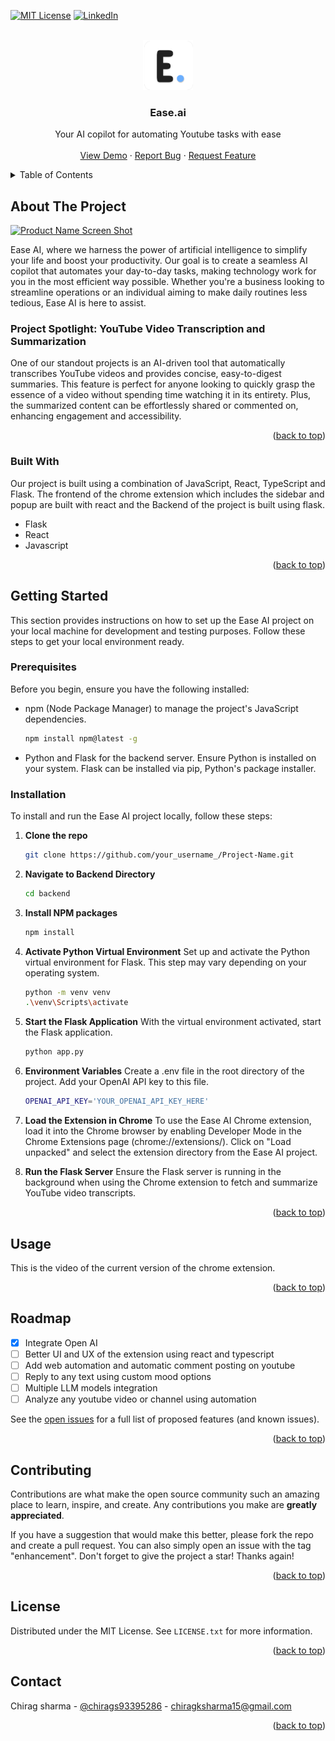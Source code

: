 
<a name="readme-top"></a>

[![MIT License][license-shield]][license-url]
[![LinkedIn][linkedin-shield]][linkedin-url]

<!-- PROJECT LOGO -->
<br />
<div align="center">
  <a href="https://github.com/chiragksharma/ease_ai_Flask/">
    <img src="images/logo.png" alt="Logo" width="80" height="80">
  </a>

  <h3 align="center">Ease.ai</h3>

  <p align="center">
    Your AI copilot for automating Youtube tasks with ease
    <br />
    <br />
    <a href="https://twitter.com/chirags93395286/status/1754129278680158219">View Demo</a>
    ·
    <a href="https://github.com/chiragksharma/ease_ai_Flask/issues">Report Bug</a>
    ·
    <a href="https://github.com/chiragksharma/ease_ai_Flask/issues">Request Feature</a>
  </p>
</div>



<!-- TABLE OF CONTENTS -->
<details>
  <summary>Table of Contents</summary>
  <ol>
    <li>
      <a href="#about-the-project">About The Project</a>
      <ul>
        <li><a href="#built-with">Built With</a></li>
      </ul>
    </li>
    <li>
      <a href="#getting-started">Getting Started</a>
      <ul>
        <li><a href="#prerequisites">Prerequisites</a></li>
        <li><a href="#installation">Installation</a></li>
      </ul>
    </li>
    <li><a href="#usage">Usage</a></li>
    <li><a href="#roadmap">Roadmap</a></li>
    <li><a href="#contributing">Contributing</a></li>
    <li><a href="#license">License</a></li>
    <li><a href="#contact">Contact</a></li>
  </ol>
</details>



<!-- ABOUT THE PROJECT -->
## About The Project

[![Product Name Screen Shot][product-screenshot]](https://example.com)

Ease AI, where we harness the power of artificial intelligence to simplify your life and boost your productivity. Our goal is to create a seamless AI copilot that automates your day-to-day tasks, making technology work for you in the most efficient way possible. Whether you're a business looking to streamline operations or an individual aiming to make daily routines less tedious, Ease AI is here to assist.

### Project Spotlight: YouTube Video Transcription and Summarization

One of our standout projects is an AI-driven tool that automatically transcribes YouTube videos and provides concise, easy-to-digest summaries. This feature is perfect for anyone looking to quickly grasp the essence of a video without spending time watching it in its entirety. Plus, the summarized content can be effortlessly shared or commented on, enhancing engagement and accessibility.


<p align="right">(<a href="#readme-top">back to top</a>)</p>



### Built With

Our project is built using a combination of JavaScript, React, TypeScript and Flask. The frontend of the chrome extension which includes the sidebar and popup are built with react and the Backend of the project is built using flask. 

* Flask
* React
* Javascript

<p align="right">(<a href="#readme-top">back to top</a>)</p>



<!-- GETTING STARTED -->
## Getting Started

This section provides instructions on how to set up the Ease AI project on your local machine for development and testing purposes. Follow these steps to get your local environment ready.

### Prerequisites

Before you begin, ensure you have the following installed:

* npm (Node Package Manager) to manage the project's JavaScript dependencies.
    ```sh
    npm install npm@latest -g
    ```
* Python and Flask for the backend server. Ensure Python is installed on your system. Flask can be installed via pip, Python's package installer.


### Installation

To install and run the Ease AI project locally, follow these steps:

1. **Clone the repo**
   ```sh
   git clone https://github.com/your_username_/Project-Name.git
   ```

2. **Navigate to Backend Directory**
    ```sh
    cd backend
    ```
3. **Install NPM packages**
   ```sh
   npm install
   ```
4. **Activate Python Virtual Environment**
Set up and activate the Python virtual environment for Flask. This step may vary depending on your operating system.
    ```sh
    python -m venv venv
    .\venv\Scripts\activate
    ```
5. **Start the Flask Application**
With the virtual environment activated, start the Flask application.
    ```sh
    python app.py
    ```
6. **Environment Variables**
Create a .env file in the root directory of the project. Add your OpenAI API key to this file.
    ```sh
    OPENAI_API_KEY='YOUR_OPENAI_API_KEY_HERE'
    ```

7. **Load the Extension in Chrome**
To use the Ease AI Chrome extension, load it into the Chrome browser by enabling Developer Mode in the Chrome Extensions page (chrome://extensions/). Click on "Load unpacked" and select the extension directory from the Ease AI project.

8. **Run the Flask Server**
Ensure the Flask server is running in the background when using the Chrome extension to fetch and summarize YouTube video transcripts.

<p align="right">(<a href="#readme-top">back to top</a>)</p>



<!-- USAGE EXAMPLES -->
## Usage

This is the video of the current version of the chrome extension.


<p align="right">(<a href="#readme-top">back to top</a>)</p>



<!-- ROADMAP -->
## Roadmap

- [x] Integrate Open AI 
- [ ] Better UI and UX of the extension using react and typescript
- [ ] Add web automation and automatic comment posting on youtube 
- [ ] Reply to any text using custom mood options 
- [ ] Multiple LLM models integration 
- [ ] Analyze any youtube video or channel using automation

See the [open issues](https://github.com/chiragksharma/ease_ai_Flask/issues) for a full list of proposed features (and known issues).

<p align="right">(<a href="#readme-top">back to top</a>)</p>



<!-- CONTRIBUTING -->
## Contributing

Contributions are what make the open source community such an amazing place to learn, inspire, and create. Any contributions you make are **greatly appreciated**.

If you have a suggestion that would make this better, please fork the repo and create a pull request. You can also simply open an issue with the tag "enhancement".
Don't forget to give the project a star! Thanks again!

<p align="right">(<a href="#readme-top">back to top</a>)</p>



<!-- LICENSE -->
## License

Distributed under the MIT License. See `LICENSE.txt` for more information.

<p align="right">(<a href="#readme-top">back to top</a>)</p>



<!-- CONTACT -->
## Contact

Chirag sharma - [@chirags93395286](https://twitter.com/chirags93395286) - chiragksharma15@gmail.com

<p align="right">(<a href="#readme-top">back to top</a>)</p>



<!-- ACKNOWLEDGMENTS
## Acknowledgments

Use this space to list resources you find helpful and would like to give credit to. I've included a few of my favorites to kick things off!

* [Choose an Open Source License](https://choosealicense.com)
* [GitHub Emoji Cheat Sheet](https://www.webpagefx.com/tools/emoji-cheat-sheet)
* [Malven's Flexbox Cheatsheet](https://flexbox.malven.co/)
* [Malven's Grid Cheatsheet](https://grid.malven.co/)
* [Img Shields](https://shields.io)
* [GitHub Pages](https://pages.github.com)
* [Font Awesome](https://fontawesome.com)
* [React Icons](https://react-icons.github.io/react-icons/search) -->


<!-- MARKDOWN LINKS & IMAGES -->
<!-- https://www.markdownguide.org/basic-syntax/#reference-style-links -->
[contributors-shield]: https://img.shields.io/github/contributors/othneildrew/Best-README-Template.svg?style=for-the-badge
[contributors-url]: https://github.com/othneildrew/Best-README-Template/graphs/contributors
[forks-shield]: https://img.shields.io/github/forks/othneildrew/Best-README-Template.svg?style=for-the-badge
[forks-url]: https://github.com/othneildrew/Best-README-Template/network/members
[stars-shield]: https://img.shields.io/github/stars/othneildrew/Best-README-Template.svg?style=for-the-badge
[stars-url]: https://github.com/othneildrew/Best-README-Template/stargazers
[issues-shield]: https://img.shields.io/github/issues/othneildrew/Best-README-Template.svg?style=for-the-badge
[issues-url]: https://github.com/othneildrew/Best-README-Template/issues
[license-shield]: https://img.shields.io/github/license/othneildrew/Best-README-Template.svg?style=for-the-badge
[license-url]: https://github.com/othneildrew/Best-README-Template/blob/master/LICENSE.txt
[linkedin-shield]: https://img.shields.io/badge/-LinkedIn-black.svg?style=for-the-badge&logo=linkedin&colorB=555
[linkedin-url]: https://www.linkedin.com/in/chirag-kumar-sharma-5286b51b8/
[product-screenshot]: images/screenshot.png
<!-- [Next.js]: https://img.shields.io/badge/next.js-000000?style=for-the-badge&logo=nextdotjs&logoColor=white
[Next-url]: https://nextjs.org/
[React.js]: https://img.shields.io/badge/React-20232A?style=for-the-badge&logo=react&logoColor=61DAFB
[React-url]: https://reactjs.org/
[Vue.js]: https://img.shields.io/badge/Vue.js-35495E?style=for-the-badge&logo=vuedotjs&logoColor=4FC08D
[Vue-url]: https://vuejs.org/
[Angular.io]: https://img.shields.io/badge/Angular-DD0031?style=for-the-badge&logo=angular&logoColor=white
[Angular-url]: https://angular.io/
[Svelte.dev]: https://img.shields.io/badge/Svelte-4A4A55?style=for-the-badge&logo=svelte&logoColor=FF3E00
[Svelte-url]: https://svelte.dev/
[Laravel.com]: https://img.shields.io/badge/Laravel-FF2D20?style=for-the-badge&logo=laravel&logoColor=white
[Laravel-url]: https://laravel.com
[Bootstrap.com]: https://img.shields.io/badge/Bootstrap-563D7C?style=for-the-badge&logo=bootstrap&logoColor=white
[Bootstrap-url]: https://getbootstrap.com
[JQuery.com]: https://img.shields.io/badge/jQuery-0769AD?style=for-the-badge&logo=jquery&logoColor=white
[JQuery-url]: https://jquery.com  -->
